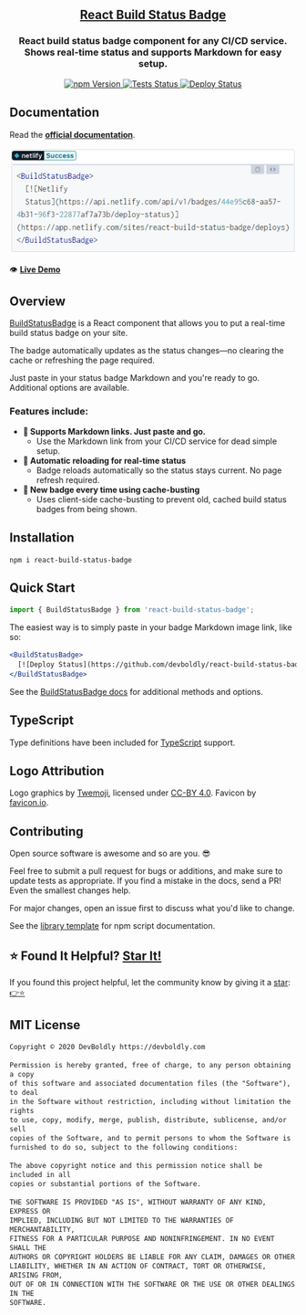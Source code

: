 <h2 align="center">
  <a href="https://github.com/devboldly/react-build-status-badge">React Build Status Badge</a>
</h2>
<h3 align="center">
  React build status badge component for any CI/CD service.<br/>Shows real-time status and supports Markdown for easy setup.
</h3>
<p align="center">
  <a href="https://badge.fury.io/js/react-build-status-badge">
    <img src="https://badge.fury.io/js/react-build-status-badge.svg" alt="npm Version"/>
  </a>
  <a href="https://github.com/devboldly/react-build-status-badge/actions?query=workflow%3ATests">
    <img src="https://github.com/devboldly/react-build-status-badge/workflows/Tests/badge.svg" alt="Tests Status"/>
  </a>
  <a href="https://github.com/devboldly/react-build-status-badge/actions?query=workflow%3ADeploy">
    <img src="https://github.com/devboldly/react-build-status-badge/workflows/Deploy/badge.svg" alt="Deploy Status"/>
  </a>
</p>

## Documentation

Read the **[official documentation](https://devboldly.github.io/react-build-status-badge/)**.

<a href="https://devboldly.github.io/react-build-status-badge/BuildStatusBadge#using-markdown-image-link"><img src="./src/__docz__/images/demo.gif" /></a>

👁️ **[Live Demo](https://devboldly.github.io/react-build-status-badge/BuildStatusBadge#using-markdown-image-link)**

## Overview

[BuildStatusBadge](https://devboldly.github.io/react-build-status-badge/BuildStatusBadge) is a React component that allows you to put a real-time build status badge on your site.

The badge automatically updates as the status changes—no clearing the cache or refreshing the page required.

Just paste in your status badge Markdown and you're ready to go. Additional options are available.

### Features include:

- **📜 Supports Markdown links. Just paste and go.**
  - Use the Markdown link from your CI/CD service for dead simple setup.
- **🔄 Automatic reloading for real-time status**
  - Badge reloads automatically so the status stays current. No page refresh required.
- **🐣 New badge every time using cache-busting**
  - Uses client-side cache-busting to prevent old, cached build status badges from being shown.

## Installation

```
npm i react-build-status-badge
```

## Quick Start

```jsx
import { BuildStatusBadge } from 'react-build-status-badge';
```

The easiest way is to simply paste in your badge Markdown image link, like so:

```jsx
<BuildStatusBadge>
  [![Deploy Status](https://github.com/devboldly/react-build-status-badge/workflows/Deploy/badge.svg)](https://github.com/devboldly/react-build-status-badge/actions?query=workflow%3ADeploy)
</BuildStatusBadge>
```

See the [BuildStatusBadge docs](https://devboldly.github.io/react-build-status-badge/BuildStatusBadge) for additional methods and options.

## TypeScript

Type definitions have been included for [TypeScript](https://www.typescriptlang.org/) support.

## Logo Attribution

Logo graphics by [Twemoji](https://github.com/twitter/twemoji), licensed under [CC-BY 4.0](https://creativecommons.org/licenses/by/4.0/). Favicon by [favicon.io](https://favicon.io/emoji-favicons/).

## Contributing

Open source software is awesome and so are you. 😎

Feel free to submit a pull request for bugs or additions, and make sure to update tests as appropriate. If you find a mistake in the docs, send a PR! Even the smallest changes help.

For major changes, open an issue first to discuss what you'd like to change.

See the [library template](https://tinyurl.com/ya3k258d) for npm script documentation.

## ⭐ Found It Helpful? [Star It!](https://github.com/devboldly/react-build-status-badge/stargazers)

If you found this project helpful, let the community know by giving it a [star](https://github.com/devboldly/react-build-status-badge/stargazers): [👉⭐](https://github.com/devboldly/react-build-status-badge/stargazers)

## MIT License

```
Copyright © 2020 DevBoldly https://devboldly.com

Permission is hereby granted, free of charge, to any person obtaining a copy
of this software and associated documentation files (the "Software"), to deal
in the Software without restriction, including without limitation the rights
to use, copy, modify, merge, publish, distribute, sublicense, and/or sell
copies of the Software, and to permit persons to whom the Software is
furnished to do so, subject to the following conditions:

The above copyright notice and this permission notice shall be included in all
copies or substantial portions of the Software.

THE SOFTWARE IS PROVIDED "AS IS", WITHOUT WARRANTY OF ANY KIND, EXPRESS OR
IMPLIED, INCLUDING BUT NOT LIMITED TO THE WARRANTIES OF MERCHANTABILITY,
FITNESS FOR A PARTICULAR PURPOSE AND NONINFRINGEMENT. IN NO EVENT SHALL THE
AUTHORS OR COPYRIGHT HOLDERS BE LIABLE FOR ANY CLAIM, DAMAGES OR OTHER
LIABILITY, WHETHER IN AN ACTION OF CONTRACT, TORT OR OTHERWISE, ARISING FROM,
OUT OF OR IN CONNECTION WITH THE SOFTWARE OR THE USE OR OTHER DEALINGS IN THE
SOFTWARE.
```